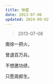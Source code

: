 ```yaml
---
title: 徐盛
date: 2013-07-06
updated: 2024-09-02
---
```


> 2013-07-06

南徐一把火，

曾退百万兵。

不想邀功绩，

只愿周郎生。
